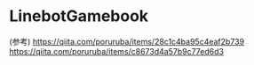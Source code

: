 # LinebotGamebook

(参考)
https://qiita.com/poruruba/items/28c1c4ba95c4eaf2b739
https://qiita.com/poruruba/items/c8673d4a57b9c77ed6d3
